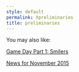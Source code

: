 ```yaml
---
style: default
permalink: Xpreliminaries
title: preliminaries
---
```

You may also like:

[Game Day Part 1: Smilers](http://scp-wiki.net/game-day-1-smilers)

[News for November 2015](http://scp-wiki.net/news-11-2015)
